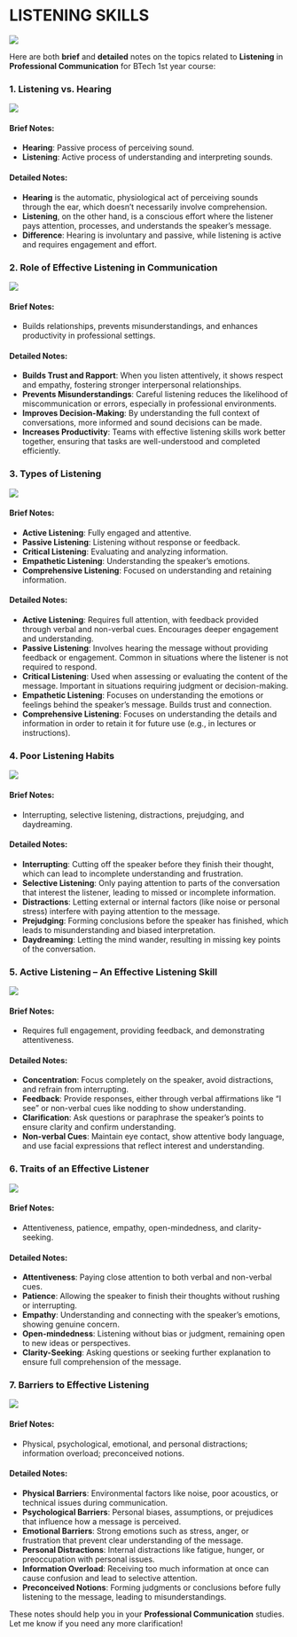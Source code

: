 # LISTENING SKILLS

![](listening-skills-768x510.jpg)

Here are both **brief** and **detailed** notes on the topics related to **Listening** in **Professional Communication** for BTech 1st year course:



### **1. Listening vs. Hearing**

![](listening-vs-hearing-words-wooden-blocks-3d-illustration_764664-24104.avif)

#### Brief Notes:
- **Hearing**: Passive process of perceiving sound.
- **Listening**: Active process of understanding and interpreting sounds.

#### Detailed Notes:
- **Hearing** is the automatic, physiological act of perceiving sounds through the ear, which doesn’t necessarily involve comprehension.
- **Listening**, on the other hand, is a conscious effort where the listener pays attention, processes, and understands the speaker’s message.
- **Difference**: Hearing is involuntary and passive, while listening is active and requires engagement and effort.



### **2. Role of Effective Listening in Communication**

![](Screenshot_11-10-2024_03027_www.bing.com.jpeg)

#### Brief Notes:
- Builds relationships, prevents misunderstandings, and enhances productivity in professional settings.

#### Detailed Notes:
- **Builds Trust and Rapport**: When you listen attentively, it shows respect and empathy, fostering stronger interpersonal relationships.
- **Prevents Misunderstandings**: Careful listening reduces the likelihood of miscommunication or errors, especially in professional environments.
- **Improves Decision-Making**: By understanding the full context of conversations, more informed and sound decisions can be made.
- **Increases Productivity**: Teams with effective listening skills work better together, ensuring that tasks are well-understood and completed efficiently.



### **3. Types of Listening**

![](Screenshot_11-10-2024_03234_www.slideshare.net.jpeg)

#### Brief Notes:
- **Active Listening**: Fully engaged and attentive.
- **Passive Listening**: Listening without response or feedback.
- **Critical Listening**: Evaluating and analyzing information.
- **Empathetic Listening**: Understanding the speaker’s emotions.
- **Comprehensive Listening**: Focused on understanding and retaining information.

#### Detailed Notes:
- **Active Listening**: Requires full attention, with feedback provided through verbal and non-verbal cues. Encourages deeper engagement and understanding.
- **Passive Listening**: Involves hearing the message without providing feedback or engagement. Common in situations where the listener is not required to respond.
- **Critical Listening**: Used when assessing or evaluating the content of the message. Important in situations requiring judgment or decision-making.
- **Empathetic Listening**: Focuses on understanding the emotions or feelings behind the speaker’s message. Builds trust and connection.
- **Comprehensive Listening**: Focuses on understanding the details and information in order to retain it for future use (e.g., in lectures or instructions).



### **4. Poor Listening Habits**

![](bad-listening-habits-l.jpg)

#### Brief Notes:
- Interrupting, selective listening, distractions, prejudging, and daydreaming.

#### Detailed Notes:
- **Interrupting**: Cutting off the speaker before they finish their thought, which can lead to incomplete understanding and frustration.
- **Selective Listening**: Only paying attention to parts of the conversation that interest the listener, leading to missed or incomplete information.
- **Distractions**: Letting external or internal factors (like noise or personal stress) interfere with paying attention to the message.
- **Prejudging**: Forming conclusions before the speaker has finished, which leads to misunderstanding and biased interpretation.
- **Daydreaming**: Letting the mind wander, resulting in missing key points of the conversation.



### **5. Active Listening – An Effective Listening Skill**

![](Tips-for-Active-Listening-5-1024x614.webp)

#### Brief Notes:
- Requires full engagement, providing feedback, and demonstrating attentiveness.

#### Detailed Notes:
- **Concentration**: Focus completely on the speaker, avoid distractions, and refrain from interrupting.
- **Feedback**: Provide responses, either through verbal affirmations like “I see” or non-verbal cues like nodding to show understanding.
- **Clarification**: Ask questions or paraphrase the speaker’s points to ensure clarity and confirm understanding.
- **Non-verbal Cues**: Maintain eye contact, show attentive body language, and use facial expressions that reflect interest and understanding.



### **6. Traits of an Effective Listener**

![](traits-of-a-good-listener-l.jpg)

#### Brief Notes:
- Attentiveness, patience, empathy, open-mindedness, and clarity-seeking.

#### Detailed Notes:
- **Attentiveness**: Paying close attention to both verbal and non-verbal cues.
- **Patience**: Allowing the speaker to finish their thoughts without rushing or interrupting.
- **Empathy**: Understanding and connecting with the speaker’s emotions, showing genuine concern.
- **Open-mindedness**: Listening without bias or judgment, remaining open to new ideas or perspectives.
- **Clarity-Seeking**: Asking questions or seeking further explanation to ensure full comprehension of the message.



### **7. Barriers to Effective Listening**

![](Barriers-to-Effective-Listening-5.jpg)

#### Brief Notes:
- Physical, psychological, emotional, and personal distractions; information overload; preconceived notions.

#### Detailed Notes:
- **Physical Barriers**: Environmental factors like noise, poor acoustics, or technical issues during communication.
- **Psychological Barriers**: Personal biases, assumptions, or prejudices that influence how a message is perceived.
- **Emotional Barriers**: Strong emotions such as stress, anger, or frustration that prevent clear understanding of the message.
- **Personal Distractions**: Internal distractions like fatigue, hunger, or preoccupation with personal issues.
- **Information Overload**: Receiving too much information at once can cause confusion and lead to selective attention.
- **Preconceived Notions**: Forming judgments or conclusions before fully listening to the message, leading to misunderstandings.



These notes should help you in your **Professional Communication** studies. Let me know if you need any more clarification!
